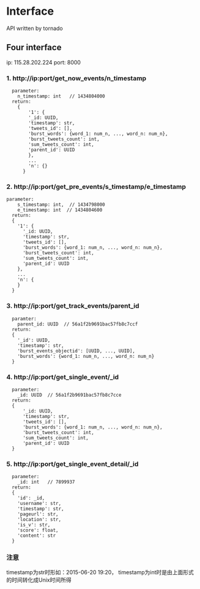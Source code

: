 # Interface
API written by tornado

## Four interface

ip: 115.28.202.224
port: 8000

### 1. http://ip:port/get_now_events/n_timestamp
```
  parameter:
    n_timestamp: int   // 1434804000
  return:
	{
		'1': {
		'_id: UUID,
		'timestamp': str,
		'tweets_id': [],
		'burst_words': {word_1: num_n, ..., word_n: num_n},
		'burst_tweets_count': int,
		'sum_tweets_count': int,
		'parent_id': UUID
		},
		...
		'n': {}
	  }
```
  
### 2. http://ip:port/get_pre_events/s_timestamp/e_timestamp
```
parameter:
    s_timestamp: int,  // 1434798000
    e_timestamp: int  // 1434804600
  return:
  {
    '1': {
      '_id: UUID,
      'timestamp': str,
      'tweets_id': [],
      'burst_words': {word_1: num_n, ..., word_n: num_n},
      'burst_tweets_count': int,
      'sum_tweets_count': int,
      'parent_id': UUID
    },
    ...
    'n': {
    }
  }
```

### 3. http://ip:port/get_track_events/parent_id
```
  paramter:
    parent_id: UUID  // 56a1f2b9691bac57fb8c7ccf
  return:
  {
    '_id': UUID,
    'timestamp': str,
    'burst_events_objectid': [UUID, ..., UUID],
    'burst_words': {word_1: num_n, ..., word_n: num_n}
  }
```

### 4. http://ip:port/get_single_event/_id
```
  parameter: 
    _id: UUID  // 56a1f2b9691bac57fb8c7cce
  return:
  {
      '_id: UUID,
      'timestamp': str,
      'tweets_id': [],
      'burst_words': {word_1: num_n, ..., word_n: num_n},
      'burst_tweets_count': int,
      'sum_tweets_count': int,
      'parent_id': UUID
  }
``` 
 
### 5. http://ip:port/get_single_event_detail/_id
```
  parameter: 
    _id: int   // 7899937
  return:
  {
    'id': _id,
    'username': str,
    'timestamp': str,
    'pageurl': str,
    'location': str,
    'is_v': str,
    'score': float,
    'content': str
  }
```

### 注意
timestamp为str时形如：2015-06-20 19:20， 
timestamp为int时是由上面形式的时间转化成Unix时间所得



  
  
  
  
  
  
